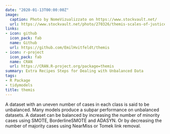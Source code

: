 ```yaml
---
date: "2020-01-13T00:00:00Z"
image:
  caption: Photo by NomeVizualizzato on https://www.stockvault.net/
  url: https://www.stockvault.net/photo/270326/themis-scales-of-justice
links:
- icon: github
  icon_pack: fab
  name: Github
  url: https://github.com/EmilHvitfeldt/themis
- icon: r-project
  icon_pack: fab
  name: CRAN
  url: https://CRAN.R-project.org/package=themis
summary: Extra Recipes Steps for Dealing with Unbalanced Data
tags:
- R Package
- tidymodels
title: themis
---
```


A dataset with an uneven number of cases in each class is said to be unbalanced. Many models produce a subpar performance on unbalanced datasets. A dataset can be balanced by increasing the number of minority cases using SMOTE, BorderlineSMOTE and ADASYN. Or by decreasing the number of majority cases using NearMiss or Tomek link removal.
